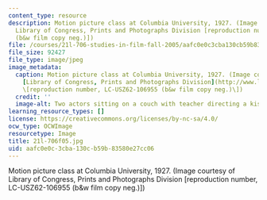 ```yaml
---
content_type: resource
description: Motion picture class at Columbia University, 1927. (Image courtesy of
  Library of Congress, Prints and Photographs Division [reproduction number, LC-USZ62-106955
  (b&w film copy neg.)])
file: /courses/21l-706-studies-in-film-fall-2005/aafc0e0c3cba130cb59b83580e27cc06_21l-706f05.jpg
file_size: 92427
file_type: image/jpeg
image_metadata:
  caption: Motion picture class at Columbia University, 1927. (Image courtesy of the
    [Library of Congress, Prints and Photographs Division](http://www.loc.gov/rr/print)
    \[reproduction number, LC-USZ62-106955 (b&w film copy neg.)\])
  credit: ''
  image-alt: Two actors sitting on a couch with teacher directing a kissing scene.
learning_resource_types: []
license: https://creativecommons.org/licenses/by-nc-sa/4.0/
ocw_type: OCWImage
resourcetype: Image
title: 21l-706f05.jpg
uid: aafc0e0c-3cba-130c-b59b-83580e27cc06
---
```

Motion picture class at Columbia University, 1927. (Image courtesy of Library of Congress, Prints and Photographs Division [reproduction number, LC-USZ62-106955 (b&w film copy neg.)])
